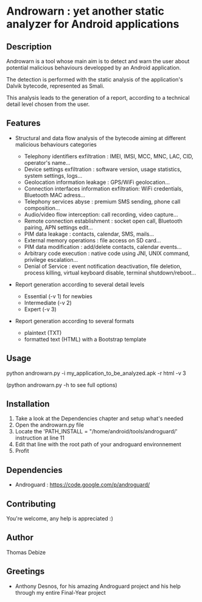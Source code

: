 Androwarn : yet another static analyzer for Android applications
================================================================

Description
-----------
Androwarn is a tool whose main aim is to detect and warn the user about potential malicious behaviours developped by an Android application.

The detection is performed with the static analysis of the application's Dalvik bytecode, represented as Smali.

This analysis leads to the generation of a report, according to a technical detail level chosen from the user.


Features
--------
* Structural and data flow analysis of the bytecode aiming at different malicious behaviours categories
	- Telephony identifiers exfiltration : IMEI, IMSI, MCC, MNC, LAC, CID, operator's name...
	- Device settings exfiltration : software version, usage statistics, system settings, logs...
	- Geolocation information leakage : GPS/WiFi geolocation...
	- Connection interfaces information exfiltration: WiFi credentials, Bluetooth MAC adress...
	- Telephony services abyse : premium SMS sending, phone call composition...
	- Audio/video flow interception: call recording, video capture...
	- Remote connection establishment : socket open call, Bluetooth pairing, APN settings edit...
	- PIM data leakage : contacts, calendar, SMS, mails...
	- External memory operations : file access on SD card...
	- PIM data modification : add/delete contacts, calendar events...
	- Arbitrary code execution : native code using JNI, UNIX command, privilege escalation...
	- Denial of Service : event notification deactivation, file deletion, process killing, virtual keyboard disable, terminal shutdown/reboot...


* Report generation according to several detail levels
	- Essential (-v 1) for newbies
	- Intermediate (-v 2)
	- Expert (-v 3)

* Report generation according to several formats
	- plaintext (TXT)
	- formatted text (HTML) with a Bootstrap template


Usage
-----
python androwarn.py -i my_application_to_be_analyzed.apk -r html -v 3

(python androwarn.py -h to see full options)


Installation
------------
1. Take a look at the Dependencies chapter and setup what's needed
2. Open the androwarn.py file
3. Locate the 'PATH_INSTALL = "/home/android/tools/androguard/' instruction at line 11
4. Edit that line with the root path of your androguard environnement
5. Profit


Dependencies
------------
* Androguard : https://code.google.com/p/androguard/


Contributing
-------------
You're welcome, any help is appreciated :)


Author
------
Thomas Debize


Greetings
-------------
* Anthony Desnos, for his amazing Androguard project and his help through my entire Final-Year project
